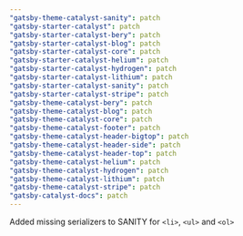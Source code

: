```yaml
---
"gatsby-theme-catalyst-sanity": patch
"gatsby-starter-catalyst": patch
"gatsby-starter-catalyst-bery": patch
"gatsby-starter-catalyst-blog": patch
"gatsby-starter-catalyst-core": patch
"gatsby-starter-catalyst-helium": patch
"gatsby-starter-catalyst-hydrogen": patch
"gatsby-starter-catalyst-lithium": patch
"gatsby-starter-catalyst-sanity": patch
"gatsby-starter-catalyst-stripe": patch
"gatsby-theme-catalyst-bery": patch
"gatsby-theme-catalyst-blog": patch
"gatsby-theme-catalyst-core": patch
"gatsby-theme-catalyst-footer": patch
"gatsby-theme-catalyst-header-bigtop": patch
"gatsby-theme-catalyst-header-side": patch
"gatsby-theme-catalyst-header-top": patch
"gatsby-theme-catalyst-helium": patch
"gatsby-theme-catalyst-hydrogen": patch
"gatsby-theme-catalyst-lithium": patch
"gatsby-theme-catalyst-stripe": patch
"gatsby-catalyst-docs": patch
---
```


Added missing serializers to SANITY for `<li>`, `<ul>` and `<ol>`
